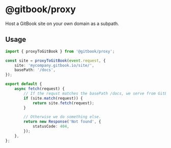 # @gitbook/proxy

Host a GitBook site on your own domain as a subpath.

## Usage

```ts
import { proxyToGitBook } from '@gitbook/proxy';

const site = proxyToGitBook(event.request, {
    site: 'mycompany.gitbook.io/site/',
    basePath: '/docs',
});

export default {
    async fetch(request) {
        // If the requst matches the basePath /docs, we serve from GitBook
        if (site.match(request)) {
            return site.fetch(request);
        }

        // Otherwise we do something else.
        return new Response('Not found', {
            statusCode: 404,
        });
    },
};
```
